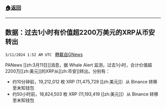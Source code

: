 ###  [:house:返回](README.md)
---


## 数据：过去1小时有价值超2200万美元的XRP从币安转出
`3/11/2024 1:52 AM UTC ` [轉載自GNews](https://gnews.org/articles/2382726)

PANews [[zh:3月11日]]消息，据 Whale Alert 监测，过去1小时，合计价值超2200万[[zh:美元]]的XRP从[[zh:币安]]转出。分别有：
* 约10分钟前，19,212,012 枚 XRP (11,475,729 [[zh:美元]]）从 Binance 转移至未知钱包
* 约50小时前，18,824,503 枚 XRP (11,193,419 [[zh:美元]]）从 Binance 转移至未知钱包
